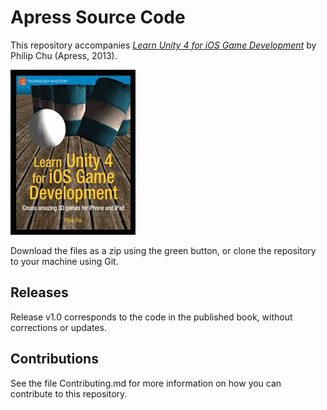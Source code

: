 # Apress Source Code

This repository accompanies [*Learn Unity 4 for iOS Game Development*](http://www.apress.com/9781430248750) by Philip Chu (Apress, 2013).

![Cover image](9781430248750.jpg)

Download the files as a zip using the green button, or clone the repository to your machine using Git.

## Releases

Release v1.0 corresponds to the code in the published book, without corrections or updates.

## Contributions

See the file Contributing.md for more information on how you can contribute to this repository.

